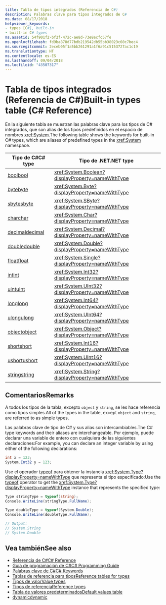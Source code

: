 ```yaml
---
title: Tabla de tipos integrados (Referencia de C#)
description: Palabras clave para tipos integrados de C#
ms.date: 08/17/2018
helpviewer_keywords:
- types [C#], built-in
- built-in C# types
ms.assetid: 54f901f2-bf2f-472c-ae8d-73e8ecfc57fe
ms.openlocfilehash: fd9ba878d77bdb219542db55bb38023c60c7bec4
ms.sourcegitcommit: 2eceb05f1a5bb261291a1f6a91c5153727ac1c19
ms.translationtype: HT
ms.contentlocale: es-ES
ms.lasthandoff: 09/04/2018
ms.locfileid: "43507317"
---
```

# <a name="built-in-types-table-c-reference"></a><span data-ttu-id="9b991-103">Tabla de tipos integrados (Referencia de C#)</span><span class="sxs-lookup"><span data-stu-id="9b991-103">Built-in types table (C# Reference)</span></span>

<span data-ttu-id="9b991-104">En la siguiente tabla se muestran las palabras clave para los tipos de C# integrados, que son alias de los tipos predefinidos en el espacio de nombres <xref:System>.</span><span class="sxs-lookup"><span data-stu-id="9b991-104">The following table shows the keywords for built-in C# types, which are aliases of predefined types in the <xref:System> namespace.</span></span>  
  
|<span data-ttu-id="9b991-105">Tipo de C#</span><span class="sxs-lookup"><span data-stu-id="9b991-105">C# type</span></span>|<span data-ttu-id="9b991-106">Tipo de .NET</span><span class="sxs-lookup"><span data-stu-id="9b991-106">.NET type</span></span>|  
|--------------|-------------------------|  
|[<span data-ttu-id="9b991-107">bool</span><span class="sxs-lookup"><span data-stu-id="9b991-107">bool</span></span>](bool.md)|<xref:System.Boolean?displayProperty=nameWithType>|  
|[<span data-ttu-id="9b991-108">byte</span><span class="sxs-lookup"><span data-stu-id="9b991-108">byte</span></span>](byte.md)|<xref:System.Byte?displayProperty=nameWithType>|  
|[<span data-ttu-id="9b991-109">sbyte</span><span class="sxs-lookup"><span data-stu-id="9b991-109">sbyte</span></span>](sbyte.md)|<xref:System.SByte?displayProperty=nameWithType>|  
|[<span data-ttu-id="9b991-110">char</span><span class="sxs-lookup"><span data-stu-id="9b991-110">char</span></span>](char.md)|<xref:System.Char?displayProperty=nameWithType>|  
|[<span data-ttu-id="9b991-111">decimal</span><span class="sxs-lookup"><span data-stu-id="9b991-111">decimal</span></span>](decimal.md)|<xref:System.Decimal?displayProperty=nameWithType>|  
|[<span data-ttu-id="9b991-112">double</span><span class="sxs-lookup"><span data-stu-id="9b991-112">double</span></span>](double.md)|<xref:System.Double?displayProperty=nameWithType>|  
|[<span data-ttu-id="9b991-113">float</span><span class="sxs-lookup"><span data-stu-id="9b991-113">float</span></span>](float.md)|<xref:System.Single?displayProperty=nameWithType>|  
|[<span data-ttu-id="9b991-114">int</span><span class="sxs-lookup"><span data-stu-id="9b991-114">int</span></span>](int.md)|<xref:System.Int32?displayProperty=nameWithType>|  
|[<span data-ttu-id="9b991-115">uint</span><span class="sxs-lookup"><span data-stu-id="9b991-115">uint</span></span>](uint.md)|<xref:System.UInt32?displayProperty=nameWithType>|  
|[<span data-ttu-id="9b991-116">long</span><span class="sxs-lookup"><span data-stu-id="9b991-116">long</span></span>](long.md)|<xref:System.Int64?displayProperty=nameWithType>|  
|[<span data-ttu-id="9b991-117">ulong</span><span class="sxs-lookup"><span data-stu-id="9b991-117">ulong</span></span>](ulong.md)|<xref:System.UInt64?displayProperty=nameWithType>|  
|[<span data-ttu-id="9b991-118">object</span><span class="sxs-lookup"><span data-stu-id="9b991-118">object</span></span>](object.md)|<xref:System.Object?displayProperty=nameWithType>|  
|[<span data-ttu-id="9b991-119">short</span><span class="sxs-lookup"><span data-stu-id="9b991-119">short</span></span>](short.md)|<xref:System.Int16?displayProperty=nameWithType>|  
|[<span data-ttu-id="9b991-120">ushort</span><span class="sxs-lookup"><span data-stu-id="9b991-120">ushort</span></span>](ushort.md)|<xref:System.UInt16?displayProperty=nameWithType>|  
|[<span data-ttu-id="9b991-121">string</span><span class="sxs-lookup"><span data-stu-id="9b991-121">string</span></span>](string.md)|<xref:System.String?displayProperty=nameWithType>|  
  
## <a name="remarks"></a><span data-ttu-id="9b991-122">Comentarios</span><span class="sxs-lookup"><span data-stu-id="9b991-122">Remarks</span></span>

<span data-ttu-id="9b991-123">A todos los tipos de la tabla, excepto `object` y `string`, se les hace referencia como tipos simples.</span><span class="sxs-lookup"><span data-stu-id="9b991-123">All of the types in the table, except `object` and `string`, are referred to as simple types.</span></span>  
  
<span data-ttu-id="9b991-124">Las palabras clave de tipo de C# y sus alias son intercambiables.</span><span class="sxs-lookup"><span data-stu-id="9b991-124">The C# type keywords and their aliases are interchangeable.</span></span> <span data-ttu-id="9b991-125">Por ejemplo, puede declarar una variable de entero con cualquiera de las siguientes declaraciones:</span><span class="sxs-lookup"><span data-stu-id="9b991-125">For example, you can declare an integer variable by using either of the following declarations:</span></span>  

```csharp
int x = 123;
System.Int32 y = 123;
```

<span data-ttu-id="9b991-126">Use el operador [typeof](typeof.md) para obtener la instancia <xref:System.Type?displayProperty=nameWithType> que representa el tipo especificado:</span><span class="sxs-lookup"><span data-stu-id="9b991-126">Use the [typeof](typeof.md) operator to get the <xref:System.Type?displayProperty=nameWithType> instance that represents the specified type:</span></span>

```csharp
Type stringType = typeof(string);
Console.WriteLine(stringType.FullName);

Type doubleType = typeof(System.Double);
Console.WriteLine(doubleType.FullName);

// Output:
// System.String
// System.Double
```

## <a name="see-also"></a><span data-ttu-id="9b991-127">Vea también</span><span class="sxs-lookup"><span data-stu-id="9b991-127">See also</span></span>

- [<span data-ttu-id="9b991-128">Referencia de C#</span><span class="sxs-lookup"><span data-stu-id="9b991-128">C# Reference</span></span>](../../../csharp/language-reference/index.md)
- [<span data-ttu-id="9b991-129">Guía de programación de C#</span><span class="sxs-lookup"><span data-stu-id="9b991-129">C# Programming Guide</span></span>](../../../csharp/programming-guide/index.md)
- [<span data-ttu-id="9b991-130">Palabras clave de C#</span><span class="sxs-lookup"><span data-stu-id="9b991-130">C# Keywords</span></span>](index.md)
- [<span data-ttu-id="9b991-131">Tablas de referencia para tipos</span><span class="sxs-lookup"><span data-stu-id="9b991-131">Reference tables for types</span></span>](reference-tables-for-types.md)
- [<span data-ttu-id="9b991-132">Tipos de valor</span><span class="sxs-lookup"><span data-stu-id="9b991-132">Value types</span></span>](value-types.md)
- [<span data-ttu-id="9b991-133">Tipos de referencia</span><span class="sxs-lookup"><span data-stu-id="9b991-133">Reference types</span></span>](reference-types.md)
- [<span data-ttu-id="9b991-134">Tabla de valores predeterminados</span><span class="sxs-lookup"><span data-stu-id="9b991-134">Default values table</span></span>](default-values-table.md)
- [<span data-ttu-id="9b991-135">dynamic</span><span class="sxs-lookup"><span data-stu-id="9b991-135">dynamic</span></span>](dynamic.md)
